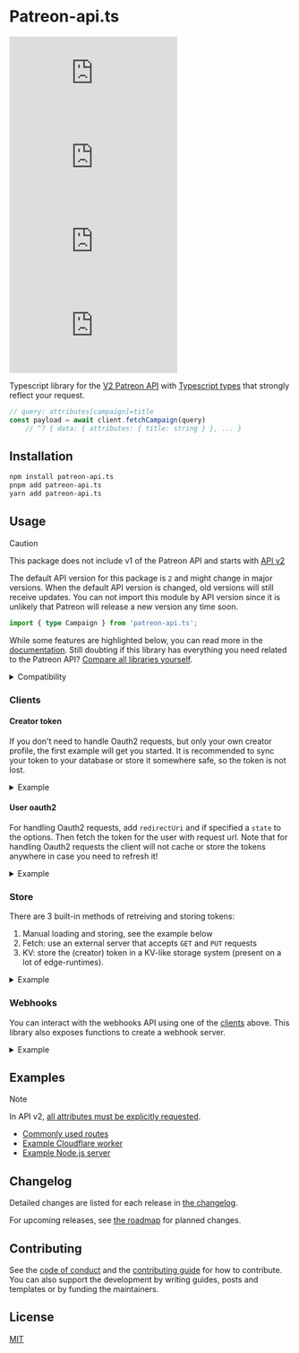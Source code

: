 # Patreon-api.ts

[![npm](https://img.shields.io/npm/v/patreon-api.ts)](https://www.npmjs.com/package/patreon-api.ts?activeTab=versions)
[![npm](https://img.shields.io/npm/dm/patreon-api.ts)](https://www.npmjs.com/package/patreon-api.ts?activeTab=readme)
[![GitHub issues](https://img.shields.io/github/issues/ghostrider-05/patreon-api.ts)](https://github.com/ghostrider-05/patreon-api.ts/issues/)
[![GitHub stars](https://img.shields.io/github/stars/ghostrider-05/patreon-api.ts?style=flat&label=stargazers)](https://github.com/ghostrider-05/patreon-api.ts/stars/)

Typescript library for the [V2 Patreon API](https://docs.patreon.com/) with [Typescript types](./examples/README.md) that strongly reflect your request.

```ts
// query: attributes[campaign]=title
const payload = await client.fetchCampaign(query)
    // ^? { data: { attributes: { title: string } }, ... }
```

## Installation

```sh
npm install patreon-api.ts
pnpm add patreon-api.ts
yarn add patreon-api.ts
```

## Usage

> [!CAUTION]
> This package does not include v1 of the Patreon API and starts with [API v2](https://docs.patreon.com/#apiv2-oauth)

The default API version for this package is `2` and might change in major versions.
When the default API version is changed, old versions will still receive updates.
You can not import this module by API version since it is unlikely that Patreon will release a new version any time soon.

```ts
import { type Campaign } from 'patreon-api.ts';
```

While some features are highlighted below, you can read more in the [documentation](https://patreon-api.pages.dev). Still doubting if this library has everything you need related to the Patreon API? [Compare all libraries yourself](https://patreon-api.pages.dev/guide/introduction#why).

<details>
<summary>Compatibility</summary>

To check for compatibility with this package, look if your platform:

- has the globals: `AbortController`, `setTimeout`, `clearTimeout`, `fetch`, `URL` and `URLSearchParams`
  - for node.js: `v18` or higher
  - for Cloudflare workers: [enable Node.js](https://developers.cloudflare.com/workers/runtime-apis/nodejs/#enable-nodejs-with-workers)
- supports `ES2020`
- supports `createHmac` of the `node:crypto` module

> [!WARNING]
> This is a server-side API & Oauth package and requires your application tokens. Make sure you do not share or expose your tokens or run this code client-side.

</details>

### Clients

#### Creator token

If you don't need to handle Oauth2 requests, but only your own creator profile, the first example will get you started.
It is recommended to sync your token to your database or store it somewhere safe, so the token is not lost.

<details>
<summary>Example</summary>

```ts
import { PatreonCreatorClient, PatreonStore } from 'patreon-api.ts'

const creatorClient = new PatreonCreatorClient({
    oauth: {
        clientId: process.env.PATREON_CLIENT_ID!,
        clientSecret: process.env.PATREON_CLIENT_SECRET!,
        // Either set the token in the options
        // or configure a store and call <Client>.initialize()
        token: {
            access_token: process.env.PATREON_CREATOR_ACCESS_TOKEN!,
            refresh_token: process.env.PATREON_CREATOR_REFRESH_TOKEN!,
        },
    },
    store: new PatreonStore.Fetch('<url>'),
})
```

</details>

#### User oauth2

For handling Oauth2 requests, add `redirectUri` and if specified a `state` to the options.
Then fetch the token for the user with request url.
Note that for handling Oauth2 requests the client will not cache or store the tokens anywhere in case you need to refresh it!

<details>
<summary>Example</summary>

```ts
import { PatreonUserClient } from 'patreon-api.ts'

// Minimal configuration for handling Oauth2
const userClient = new PatreonUserClient({
    oauth: {
        clientId: process.env.PATREON_CLIENT_ID!,
        clientSecret: process.env.PATREON_CLIENT_SECRET!,
        redirectUri: '<uri>',
    }
})

export default {
    // The Oauth2 callback request with the code parameter
    fetch: async (request) => {
        const instance = await userClient.createInstance(request)
        await instance.fetchIdentity(<query>)
    }
}
```

</details>

### Store

There are 3 built-in methods of retreiving and storing tokens:

1. Manual loading and storing, see the example below
2. Fetch: use an external server that accepts `GET` and `PUT` requests
3. KV: store the (creator) token in a KV-like storage system (present on a lot of edge-runtimes).

<details>
<summary>Example</summary>

```ts
// Use stored tokens in a database
// And directly call the `store.get` method on starting the client
const storeClient = new PatreonCreatorClient({
    oauth: {
        clientId: process.env.PATREON_CLIENT_ID!,
        clientSecret: process.env.PATREON_CLIENT_SECRET!,
    },
    name: '<application>', // The application name in the dashboard
    store: {
        get: async () => {
            // Get your stored token
            return <never>{
                access_token: '<token>',
                //...refresh, expires, etc.
            }
        },
        put: async (token) => {
            console.log(JSON.stringify(token))
        }
    }
})
```

</details>

### Webhooks

You can interact with the webhooks API using one of the [clients](#clients) above. This library also exposes functions to create a webhook server.

<details>
<summary>Example</summary>

```ts
import { parseWebhookRequest } from 'patreon-api.ts'

export default {
    async fetch (request, env) {
        const { verified, payload, event } = await parseWebhookRequest(request, env.WEBHOOK_SECRET)
        if (!verified) return new Response('Invalid request', { status: 403 })

        // handle your event
    }
}
```

</details>

## Examples

> [!NOTE]
> In API v2, [all attributes must be explicitly requested](https://docs.patreon.com/#apiv2-oauth).

- [Commonly used routes](./examples/README.md)
- [Example Cloudflare worker](./examples/cloudflare-webhook/)
- [Example Node.js server](./examples/nodejs-esm/)

## Changelog

Detailed changes are listed for each release in [the changelog](./CHANGELOG.md).

For upcoming releases, see [the roadmap](https://github.com/users/ghostrider-05/projects/5) for planned changes.

## Contributing

See the [code of conduct](./CODE_OF_CONDUCT.md) and the [contributing guide](./CONTRIBUTING.md) for how to contribute. You can also support the development by writing guides, posts and templates or by funding the maintainers.

## License

[MIT](./LICENSE)
